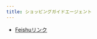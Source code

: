 ```yaml
---
title: ショッピングガイドエージェント
---
```


* [Feishuリンク](https://uxkpl4cba3j.feishu.cn/wiki/T2c3wnRlqi4lNGkixHRcgMFNnEg)
